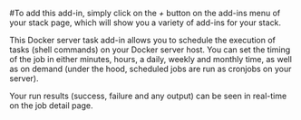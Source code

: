 <!-- post: -->


#To add this add-in, simply click on the _+_ button on the add-ins menu of your stack page, which will show you a variety of add-ins for your stack.

This Docker server task add-in allows you to schedule the execution of tasks (shell commands) on your Docker server host. You can set the timing of the job in either minutes, hours, a daily, weekly and monthly time, as well as on demand (under the hood, scheduled jobs are run as cronjobs on your server).

Your run results (success, failure and any output) can be seen in real-time on the job detail page.
